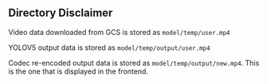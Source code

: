 ## Directory Disclaimer

Video data downloaded from GCS is stored as `model/temp/user.mp4`

YOLOV5 output data is stored as `model/temp/output/user.mp4`

Codec re-encoded output data is stored as `model/temp/output/new.mp4`. This is the one that is displayed in the frontend.